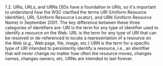 1.2. URIs, URLs, and URNs DIDs have a foundation in URIs, so it's important to
understand how the W3C clarified the terms URI (Uniform Resource Identifier),
URL (Uniform Resource Locator), and URN (Uniform Resource Name) in September
2001. The key difference between these three categories of identifiers are:
URI is the term for any type of identifier used to identify a resource on the
Web. URL is the term for any type of URI that can be resolved or de-referenced
to locate a representation of a resource on the Web (e.g., Web page, file,
image, etc.) URN is the term for a specific type of URI intended to
persistently identify a resource, i.e., an identifier that will never change
no matter how often the resource moves, changes names, changes owners, etc.
URNs are intended to last forever.


